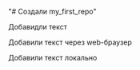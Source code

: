 "# Создали my_first_repo" 

Добавидли текст

Добавили текст через web-браузер

Добавили текст локально